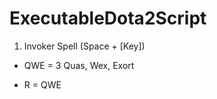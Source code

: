# ExecutableDota2Script

1. Invoker Spell (Space + [Key])
  
  + QWE = 3 Quas, Wex, Exort

  + R  = QWE
